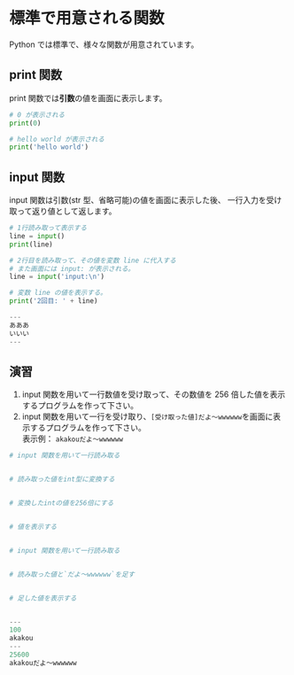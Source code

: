 # 標準で用意される関数

Python では標準で、様々な関数が用意されています。

## print 関数

print 関数では**引数**の値を画面に表示します。

```py
# 0 が表示される
print(0)

# hello world が表示される
print('hello world')
```

## input 関数

input 関数は引数(str 型、省略可能)の値を画面に表示した後、
一行入力を受け取って返り値として返します。

```py
# 1行読み取って表示する
line = input()
print(line)

# 2行目を読み取って、その値を変数 line に代入する
# また画面には input: が表示される。
line = input('input:\n')

# 変数 line の値を表示する。
print('2回目: ' + line)

---
あああ
いいい
---
```

## 演習

1. input 関数を用いて一行数値を受け取って、その数値を 256 倍した値を表示するプログラムを作って下さい。
2. input 関数を用いて一行を受け取り、`[受け取った値]だよ～wwwwww`を画面に表示するプログラムを作って下さい。<br>
   表示例： `akakouだよ～wwwwww`

```py
# input 関数を用いて一行読み取る


# 読み取った値をint型に変換する


# 変換したintの値を256倍にする


# 値を表示する


# input 関数を用いて一行読み取る


# 読み取った値と`だよ～wwwwww`を足す


# 足した値を表示する


---
100
akakou
---
25600
akakouだよ～wwwwww
```
